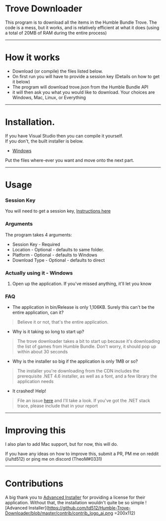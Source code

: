 

# Trove Downloader

This program is to download all the items in the Humble Bundle Trove. The code is a mess, but it works, and is relatively efficient at what it does (using a total of 20MB of RAM during the entire process)

*****
# How it works

* Download (or compile) the files listed below.
* On first run you will have to provide a session key (Details on how to get it below)
* The program will download trove.json from the Humble Bundle API
* it will then ask you what you would like to download. Your choices are Windows, Mac, Linux, or Everything

****
# Installation.

If you have Visual Studio then you can compile it yourself.  
If you don't, the built installer is below.  
* [Windows](https://ltscdn.m6.nz/humble/trove-downloader.exe?version=1.3.2)

Put the files where-ever you want and move onto the next part.

****

# Usage

### Session Key

You will need to get a session key, [Instructions here](https://github.com/talonius/hb-downloader/wiki/Using-Session-Information-From-Windows-For-hb-downloader)

### Arguments

The program takes 4 arguments:

* Session Key - Required
* Location - Optional - defaults to same folder.
* Platform - Optional - defaults to Windows
* Download Type - Optional - defaults to direct

### Actually using it - Windows

1. Open up the application. If you've missed anything, it'll let you know

### FAQ

 * The application in bin/Release is only 1,106KB. Surely this can't be the entire application, can it?
 

> Believe it or not, that's the entire application.

* Why is it taking so long to start up?

> The trove downloader takes a bit to start up because it's downloading the list of games from Humble Bundle. Don't worry, it should pop up within about 30 seconds

* Why is the installer so big if the application is only 1MB or so?

> The installer you're downloading from the CDN includes the prerequisite .NET 4.6 installer, as well as a font, and a few library the application needs

* It crashed! Help!

> File an issue [here](https://github.com/td512/Humble-Trove-Downloader/issues) and I'll take a look. If you've got the .NET stack trace, please include that in your report
 
****

# Improving this

I also plan to add Mac support, but for now, this will do.

If you have any ideas on how to improve this, submit a PR, PM me on reddit (/u/td512) or ping me on discord (TheoM#0331)

****

# Contributions

A big thank you to [Advanced Installer](https://www.advancedinstaller.com) for providing a license for their application. Without that, the installation wouldn't quite be so simple
![Advanced Installer](https://github.com/td512/Humble-Trove-Downloader/blob/master/contrib/contrib_logo_ai.png =200x112)
